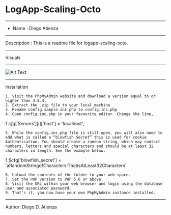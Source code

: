 # LogApp-Scaling-Octo
___
- Name : Diego Atienza
___

  Description : This is a readme file for logapp-scaling-octo.
___

  Visuals
___
![Alt Text](https://media2.giphy.com/media/kH6CqYiquZawmU1HI6/giphy.gif?cid=ecf05e47lmngi7poiae53hv843utjph375ks8m1y3xdwbkii&rid=giphy.gif&ct=g)
___
Installation

    1. Visit the PhpMyAdmin website and download a version equal to or higher than 4.8.4.
    2. Extract the .zip file to your local machine
    3. Rename config.sample.inc.php to config.inc.php
    4. Open config.inc.php in your favourite editor. Change the line,
1
$cfg['Servers'][$i]['host'] = 'localhost';

    5. While the config.inc.php file is still open, you will also need to add what is called a “blowfish Secret” this is used for cookie Authentication. You should create a random string, which may contact numbers, letters and special characters and should be at least 32 characters in length. See the example below.
1
$cfg['blowfish_secret'] = 'aRandomStringofCharacters!ThatisAtLeast32Characters'

    6. Upload the contents of the folder to your web space.
    7. Set the PHP version to PHP 5.6 or above.
    8. Visit the URL within your web browser and login using the database user and associated password.
    9. That’s it, you now have your own PhpMyAdmin instance installed.
___

Author: Diego D. Atienza
